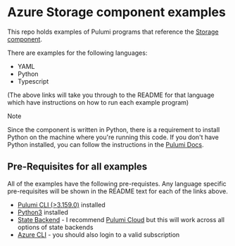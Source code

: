 # Azure Storage component examples

This repo holds examples of Pulumi programs that reference the [Storage component](https://github.com/pierskarsenbarg/storage).

There are examples for the following languages:

* YAML
* Python
* Typescript

(The above links will take you through to the README for that language which have instructions on how to run each example program)

> [!NOTE]
> Since the component is written in Python, there is a requirement to install Python on the machine where you're running this code. If you don't have Python installed, you can follow the instructions in the [Pulumi Docs](https://www.pulumi.com/docs/iac/languages-sdks/python/). 

## Pre-Requisites for all examples

All of the examples have the following pre-requistes. Any language specific pre-requisites will be shown in the README text for each of the links above.

* [Pulumi CLI (>3.159.0)](https://www.pulumi.com/docs/iac/download-install/) installed
* [Python3](https://www.pulumi.com/docs/iac/languages-sdks/python/) installed
* [State Backend](https://www.pulumi.com/docs/iac/concepts/state-and-backends/) - I recommend [Pulumi Cloud](https://app.pulumi.com) but this will work across all options of state backends
* [Azure CLI](https://learn.microsoft.com/en-us/cli/azure/install-azure-cli) - you should also login to a valid subscription
